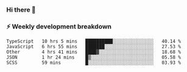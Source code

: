 ### Hi there 👋

### ⚡ Weekly development breakdown
<!--START_SECTION:waka-->
```text
TypeScript   10 hrs 5 mins   ██████████░░░░░░░░░░░░░░░   40.14 % 
JavaScript   6 hrs 55 mins   ███████░░░░░░░░░░░░░░░░░░   27.53 % 
Other        4 hrs 41 mins   ████▓░░░░░░░░░░░░░░░░░░░░   18.68 % 
JSON         1 hr 24 mins    █▒░░░░░░░░░░░░░░░░░░░░░░░   05.58 % 
SCSS         59 mins         █░░░░░░░░░░░░░░░░░░░░░░░░   03.93 % 
```
<!--END_SECTION:waka-->
<!--
**MarceloWis/MarceloWis** is a ✨ _special_ ✨ repository because its `README.md` (this file) appears on your GitHub profile.

Here are some ideas to get you started:

- 🔭 I’m currently working on ...
- 🌱 I’m currently learning ...
- 👯 I’m looking to collaborate on ...
- 🤔 I’m looking for help with ...
- 💬 Ask me about ...
- 📫 How to reach me: ...
- 😄 Pronouns: ...
- ⚡ Fun fact: ...
-->
